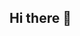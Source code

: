 ## Hi there 👋

<!--
**SusanHuerta/SusanHuerta** is a ✨ _special_ ✨ repository because its `README.md` (this file) appears on your GitHub profile.

Welcome! I’m Susan Huerta, a bilingual professional with a Master’s in HR Management who believes that how we make people feel is just as important as what we build. I’m passionate about understanding a company’s DNA—its mission, vision, and values—and translating that into clear, accessible processes that empower every stakeholder. By designing simple, human-centered workflows and fostering consistent, transparent communication, I help position HR as a strategic business partner that drives meaningful, lasting impact.

- 🔭 Currently in HR: I lead initiatives in talent acquisition, management, engagement, and retention, always with a focus on elevating stakeholders experience, optimizing compensation & benefits, streamlining HR workflows, and strengthening internal communication. My experience spans industries like tech, HR consulting, marketing, e-commerce, retail, hospitality, and oil & gas, across regions including Latin America, the U.S., Europe, and the Middle East.
- 🌱 Always Learning: I’m upgrading my expertise in advanced project management frameworks, refining my digital marketing strategy, and customer satisfaction o drive cross-functional collaboration and enrich employee experience programs.
-👯 Open to Collaboration: I’m excited to partner with organizations on projects that blend HR innovation, strategic marketing, and project management, especially those that challenge conventional thinking and foster meaningful change.
- 🤔 Seeking Insight: I’m exploring best practices to enhance stakeholder experiences—whether employees, managers, or customers—by decoding company culture, listening deeply to needs and expectations, and crafting proactive strategies that position HR as a strategic business partner.
- 💬 Ask Me About: HR strategy, employee experience design, digital marketing for internal comms, project management tools, or building authentic team culture.
- 📫 How to reach me: susankhuertaca@gmail.com
- 😄 Pronouns: She/Her
- ⚡ Fun fact: My dogs are my unofficial assistants - always nearby, reminding me that empathy, presence, and a little playfulness go a long way in stakeholder relationships.
